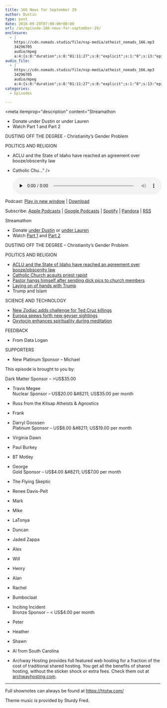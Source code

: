 ```yaml
---
title: 166 News for September 29
author: Dustin
type: post
date: 2016-09-29T07:00:00+00:00
url: /an/episode-166-news-for-september-29/
enclosure:
  - |
    https://cdn.nomads.studio/file/nsp-media/atheist_nomads_166.mp3
    34296705
    audio/mpeg
    a:4:{s:8:"duration";s:8:"01:11:27";s:8:"explicit";s:1:"0";s:13:"episode_title";s:21:"News for September 29";s:10:"episode_no";s:3:"166";}
audio_file:
  - |
    https://cdn.nomads.studio/file/nsp-media/atheist_nomads_166.mp3
    34296705
    audio/mpeg
    a:4:{s:8:"duration";s:8:"01:11:27";s:8:"explicit";s:1:"0";s:13:"episode_title";s:21:"News for September 29";s:10:"episode_no";s:3:"166";}
categories:
  - Episodes

---
```

<div itemscope itemtype="http://schema.org/AudioObject">
  <meta itemprop="name" content="166 News for September 29" />
  
  <meta itemprop="uploadDate" content="2016-09-29T01:00:00-06:00" />
  
  <meta itemprop="encodingFormat" content="audio/mpeg" />
  
  <meta itemprop="duration" content="PT1H11M27S" />
  
  <meta itemprop="description" content="Streamathon
* Donate under Dustin or under Lauren
* Watch Part 1 and Part 2

DUSTING OFF THE DEGREE - Christianity’s Gender Problem

POLITICS AND RELIGION
* ACLU and the State of Idaho have reached an agreement over booze/obscenity law
* Catholic Chu..." />
  
  <meta itemprop="contentUrl" content="https://dts.podtrac.com/redirect.mp3/cdn.nomads.studio/file/nsp-media/atheist_nomads_166.mp3" />
  
  <meta itemprop="contentSize" content="32.7" />
  </p> 
  
  <div class="powerpress_player" id="powerpress_player_8428">
    <audio class="wp-audio-shortcode" id="audio-5062-172" preload="none" style="width: 100%;" controls="controls"><source type="audio/mpeg" src="https://dts.podtrac.com/redirect.mp3/cdn.nomads.studio/file/nsp-media/atheist_nomads_166.mp3?_=172" /><a href="https://dts.podtrac.com/redirect.mp3/cdn.nomads.studio/file/nsp-media/atheist_nomads_166.mp3">https://dts.podtrac.com/redirect.mp3/cdn.nomads.studio/file/nsp-media/atheist_nomads_166.mp3</a></audio>
  </div>
</div>

<p class="powerpress_links powerpress_links_mp3">
  Podcast: <a href="https://dts.podtrac.com/redirect.mp3/cdn.nomads.studio/file/nsp-media/atheist_nomads_166.mp3" class="powerpress_link_pinw" target="_blank" title="Play in new window" onclick="return powerpress_pinw('https://htotw.com/?powerpress_pinw=5062-podcast');" rel="nofollow">Play in new window</a> | <a href="https://dts.podtrac.com/redirect.mp3/cdn.nomads.studio/file/nsp-media/atheist_nomads_166.mp3" class="powerpress_link_d" title="Download" rel="nofollow" download="atheist_nomads_166.mp3">Download</a>
</p>

<p class="powerpress_links powerpress_subscribe_links">
  Subscribe: <a href="https://podcasts.apple.com/us/podcast/humanists-take-on-the-world/id530050098?mt=2&ls=1" class="powerpress_link_subscribe powerpress_link_subscribe_itunes" target="_blank" title="Subscribe on Apple Podcasts" rel="nofollow">Apple Podcasts</a> | <a href="https://www.google.com/podcasts?feed=aHR0cDovL2F0aGVpc3Rub21hZHMubGlic3luLmNvbS9yc3M%3D" class="powerpress_link_subscribe powerpress_link_subscribe_googleplay" target="_blank" title="Subscribe on Google Podcasts" rel="nofollow">Google Podcasts</a> | <a href="https://open.spotify.com/show/3LzK2xZGike6Tc1GEMtMbr?si=LieN9SNuTpq96smuaUsH8A" class="powerpress_link_subscribe powerpress_link_subscribe_spotify" target="_blank" title="Subscribe on Spotify" rel="nofollow">Spotify</a> | <a href="https://www.pandora.com/podcast/atheist-nomads/PC:10122?corr=62071012&part=ug" class="powerpress_link_subscribe powerpress_link_subscribe_pandora" target="_blank" title="Subscribe on Pandora" rel="nofollow">Pandora</a> | <a href="https://htotw.com/feed/podcast/" class="powerpress_link_subscribe powerpress_link_subscribe_rss" target="_blank" title="Subscribe via RSS" rel="nofollow">RSS</a>
</p>

Streamathon  
* Donate <a href="http://pages.lightthenight.org/oswim/Boise16/dwilliams" target="_blank" rel="noopener">under Dustin</a> or <a href="http://pages.lightthenight.org/oswim/Boise16/LStudley" target="_blank" rel="noopener">under Lauren</a>  
* Watch <a href="https://www.youtube.com/watch?v=I1iwR2oMMUI" target="_blank" rel="noopener">Part 1</a> and <a href="https://www.youtube.com/watch?v=SaxgRl2tTAA" target="_blank" rel="noopener">Part 2</a>

DUSTING OFF THE DEGREE &#8211; Christianity’s Gender Problem

POLITICS AND RELIGION  
* <a href="http://www.boiseweekly.com/boise/aclu-idaho-state-police-reach-settlement-in-suit-over-law-linking-liquor-licenses-obscenity/Content?oid=3899666" target="_blank" rel="noopener">ACLU and the State of Idaho have reached an agreement over booze/obscenity law</a>  
* <a href="http://www.dailymail.co.uk/news/article-3799005/Catholic-Church-ACQUITS-Mexican-priest-admitted-raping-30-young-girls-knew-infected-HIV.html" target="_blank" rel="noopener">Catholic Church acquits priest rapist</a>  
* <a href="http://www.christiantoday.com/article/pastor.kills.self.after.mistakenly.sending.his.nude.photo.intended.for.his.mistress.to.church.members.instead/96398.htm" target="_blank" rel="noopener">Pastor hangs himself after sending dick pics to church members</a>  
* <a href="http://www.rawstory.com/2016/09/watch-evangelicals-lay-hands-on-trump-to-protect-him-from-a-concentrated-satanic-attack/" target="_blank" rel="noopener">Laying on of hands with Trump</a>  
* Trump and Islam

SCIENCE AND TECHNOLOGY  
* <a href="http://nasa.tumblr.com/post/150688852794/zodiac" target="_blank" rel="noopener">New Zodiac adds challenge for Ted Cruz killings</a>  
* <a href="http://www.nature.com/news/europa-s-peek-a-boo-plumes-confirmed-1.20685" target="_blank" rel="noopener">Europa spews forth new geyser sightings</a>  
* <a href="http://scan.oxfordjournals.org/content/early/2016/06/22/scan.nsw078" target="_blank" rel="noopener">Oxytocin enhances spirituality during meditation</a>

FEEDBACK  
* From Data Logan

SUPPORTERS  
* New Platinum Sponsor &#8211; Michael

This episode is brought to you by:

Dark Matter Sponsor &#8211; >US$35.00  
* Travis Megee  
Nuclear Sponsor &#8211; US$20.00 &#8211; US$35.00 per month  
* Russ from the Kitsap Atheists & Agnostics  
* Frank  
* Darryl Goossen  
Platinum Sponsor &#8211; US$8.00 &#8211; US$19.00 per month  
* Virginia Dawn  
* Paul Burkey  
* BT Motley  
* George  
Gold Sponsor &#8211; US$4.00 &#8211; US$7.00 per month  
* The Flying Skeptic  
* Renee Davis-Pelt  
* Mark  
* Mike  
* LaTonya  
* Duncan  
* Jaded Zappa  
* Alex  
* Will  
* Henry  
* Alan  
* Rachel  
* Bumboclaat  
* Inciting Incident  
Bronze Sponsor &#8211; < US$4.00 per month  
* Peter  
* Heather  
* Shawn  
* Al from South Carolina

* Archway Hosting provides full featured web hosting for a fraction of the cost of traditional shared hosting. You get all the benefits of shared hosting, without the sticker shock or extra fees. Check them out at <a href="http://archwayhosting.com/" target="_blank" rel="noopener">archwayhosting.com</a>.

<hr width="500" />

Full shownotes can always be found at <https://htotw.com/>  

Theme music is provided by Sturdy Fred.